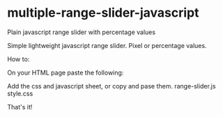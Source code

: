 # multiple-range-slider-javascript
Plain javascript range slider with percentage values

Simple lightweight javascript range slider.
Pixel or percentage values. 

How to:

On your HTML page paste the following:
<div id="pricebar"><div class="element"><span></span><div class="resizer"></div></div></div>
<div id="display-pct"></div>

Add the css and javascript sheet, or copy and pase them.
range-slider.js
style.css

That's it!
